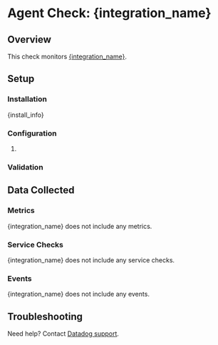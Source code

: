 # Agent Check: {integration_name}

## Overview

This check monitors [{integration_name}][1].

## Setup

### Installation

{install_info}

### Configuration

1. <List of steps to setup this Integration>

### Validation

<Steps to validate integration is functioning as expected>

## Data Collected

### Metrics

{integration_name} does not include any metrics.

### Service Checks

{integration_name} does not include any service checks.

### Events

{integration_name} does not include any events.

## Troubleshooting

Need help? Contact [Datadog support][1].

[1]: https://docs.datadoghq.com/help/
